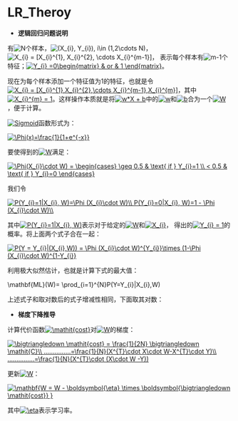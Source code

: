 # LR_Theroy

+ **逻辑回归问题说明**

有<img src="http://latex.codecogs.com/gif.latex?N" title="N" />个样本，<img src="http://latex.codecogs.com/gif.latex?(X_{i},&space;Y_{i}),&space;i\in&space;(1,2\cdots&space;N)" title="(X_{i}, Y_{i}), i\in (1,2\cdots N)" />，<img src="http://latex.codecogs.com/gif.latex?X_{i}&space;=&space;[X_{i}^{1},&space;X_{i}^{2},&space;\cdots&space;X_{i}^{m-1}]" title="X_{i} = [X_{i}^{1}, X_{i}^{2}, \cdots X_{i}^{m-1}]" />， 表示每个样本有<img src="http://latex.codecogs.com/gif.latex?m-1" title="m-1" />个特征；<a href="http://www.codecogs.com/eqnedit.php?latex=Y_{i}&space;=0\begin{matrix}&space;&&space;or&space;&&space;1&space;\end{matrix}" target="_blank"><img src="http://latex.codecogs.com/gif.latex?Y_{i}&space;=0\begin{matrix}&space;&&space;or&space;&&space;1&space;\end{matrix}" title="Y_{i} =0\begin{matrix} & or & 1 \end{matrix}" /></a>。
 
现在为每个样本添加一个特征值为1的特征，也就是令<a href="http://www.codecogs.com/eqnedit.php?latex=X_{i}&space;=&space;[X_{i}^{1},X_{i}^{2},\cdots&space;X_{i}^{m-1},X_{i}^{m}]" target="_blank"><img src="http://latex.codecogs.com/gif.latex?X_{i}&space;=&space;[X_{i}^{1},X_{i}^{2},\cdots&space;X_{i}^{m-1},X_{i}^{m}]" title="X_{i} = [X_{i}^{1},X_{i}^{2},\cdots X_{i}^{m-1},X_{i}^{m}]" /></a>，其中<a href="http://www.codecogs.com/eqnedit.php?latex=X_{i}^{m}&space;=&space;1" target="_blank"><img src="http://latex.codecogs.com/gif.latex?X_{i}^{m}&space;=&space;1" title="X_{i}^{m} = 1" /></a>。这样操作本质就是将<a href="http://www.codecogs.com/eqnedit.php?latex=w*X&space;&plus;&space;b" target="_blank"><img src="http://latex.codecogs.com/gif.latex?w*X&space;&plus;&space;b" title="w*X + b" /></a>中的<a href="http://www.codecogs.com/eqnedit.php?latex=w" target="_blank"><img src="http://latex.codecogs.com/gif.latex?w" title="w" /></a>和<a href="http://www.codecogs.com/eqnedit.php?latex=w" target="_blank"><img src="http://latex.codecogs.com/gif.latex?b" title="b" /></a>合为一个<a href="http://www.codecogs.com/eqnedit.php?latex=W" target="_blank"><img src="http://latex.codecogs.com/gif.latex?W" title="W" /></a>，便于计算。

<a href="http://www.codecogs.com/eqnedit.php?latex=Sigmoid" target="_blank"><img src="http://latex.codecogs.com/gif.latex?Sigmoid" title="Sigmoid" /></a>函数形式为：

<a href="http://www.codecogs.com/eqnedit.php?latex=\Phi(x)=\frac{1}{1&plus;e^{-x}}" target="_blank"><img src="http://latex.codecogs.com/gif.latex?\Phi(x)=\frac{1}{1&plus;e^{-x}}" title="\Phi(x)=\frac{1}{1+e^{-x}}" /></a>

要使得到的<a href="http://www.codecogs.com/eqnedit.php?latex=W" target="_blank"><img src="http://latex.codecogs.com/gif.latex?W" title="W" /></a>满足：

<a href="http://www.codecogs.com/eqnedit.php?latex=\Phi(X_{i}\cdot&space;W)&space;=&space;\begin{cases}&space;\geq&space;0.5&space;&&space;\text{&space;if&space;}&space;Y_{i}=1&space;\\&space;<&space;0.5&space;&&space;\text{&space;if&space;}&space;Y_{i}=0&space;\end{cases}" target="_blank"><img src="http://latex.codecogs.com/gif.latex?\Phi(X_{i}\cdot&space;W)&space;=&space;\begin{cases}&space;\geq&space;0.5&space;&&space;\text{&space;if&space;}&space;Y_{i}=1&space;\\&space;<&space;0.5&space;&&space;\text{&space;if&space;}&space;Y_{i}=0&space;\end{cases}" title="\Phi(X_{i}\cdot W) = \begin{cases} \geq 0.5 & \text{ if } Y_{i}=1 \\ < 0.5 & \text{ if } Y_{i}=0 \end{cases}" /></a>

我们令

<a href="http://www.codecogs.com/eqnedit.php?latex=P(Y_{i}=1|X_{i},&space;W)=\Phi&space;(X_{i}\cdot&space;W)\\&space;P(Y_{i}=0|X_{i},&space;W)=1&space;-&space;\Phi&space;(X_{i}\cdot&space;W)\\" target="_blank"><img src="http://latex.codecogs.com/gif.latex?P(Y_{i}=1|X_{i},&space;W)=\Phi&space;(X_{i}\cdot&space;W)\\&space;P(Y_{i}=0|X_{i},&space;W)=1&space;-&space;\Phi&space;(X_{i}\cdot&space;W)\\" title="P(Y_{i}=1|X_{i}, W)=\Phi (X_{i}\cdot W)\\ P(Y_{i}=0|X_{i}, W)=1 - \Phi (X_{i}\cdot W)\\" /></a>

其中<a href="http://www.codecogs.com/eqnedit.php?latex=P(Y_{i}=1|X_{i},&space;W)" target="_blank"><img src="http://latex.codecogs.com/gif.latex?P(Y_{i}=1|X_{i},&space;W)" title="P(Y_{i}=1|X_{i}, W)" /></a>表示对于给定的<a href="http://www.codecogs.com/eqnedit.php?latex=W" target="_blank"><img src="http://latex.codecogs.com/gif.latex?W" title="W" /></a>和<a href="http://www.codecogs.com/eqnedit.php?latex=X_{i}" target="_blank"><img src="http://latex.codecogs.com/gif.latex?X_{i}" title="X_{i}" /></a>， 得出的<a href="http://www.codecogs.com/eqnedit.php?latex=Y_{i}&space;=&space;1" target="_blank"><img src="http://latex.codecogs.com/gif.latex?Y_{i}&space;=&space;1" title="Y_{i} = 1" /></a>的概率。将上面两个式子合在一起：

<a href="http://www.codecogs.com/eqnedit.php?latex=P(Y&space;=&space;Y_{i}|(X_{i},W))&space;=&space;\Phi&space;(X_{i}\cdot&space;W)^{Y_{i}}\times&space;(1-\Phi&space;(X_{i}\cdot&space;W)^{1-Y_{i}}" target="_blank"><img src="http://latex.codecogs.com/gif.latex?P(Y&space;=&space;Y_{i}|(X_{i},W))&space;=&space;\Phi&space;(X_{i}\cdot&space;W)^{Y_{i}}\times&space;(1-\Phi&space;(X_{i}\cdot&space;W)^{1-Y_{i}}" title="P(Y = Y_{i}|(X_{i},W)) = \Phi (X_{i}\cdot W)^{Y_{i}}\times (1-\Phi (X_{i}\cdot W)^{1-Y_{i}}" /></a>

利用极大似然估计，也就是计算下式的最大值：

\mathbf{ML}(W)= \prod_{i=1}^{N}P(Y=Y_{i}|X_{i},W)

上述式子和取对数后的式子增减性相同，下面取其对数：





+ **梯度下降推导**

计算代价函数<a href="http://www.codecogs.com/eqnedit.php?latex=\mathit{cost}" target="_blank"><img src="http://latex.codecogs.com/gif.latex?\mathit{cost}" title="\mathit{cost}" /></a>对<a href="http://www.codecogs.com/eqnedit.php?latex=W" target="_blank"><img src="http://latex.codecogs.com/gif.latex?W" title="W" /></a>的梯度：

<a href="http://www.codecogs.com/eqnedit.php?latex=\bigtriangledown&space;\mathit{cost}&space;=&space;\frac{1}{2N}&space;\bigtriangledown&space;\mathit{C}\\&space;...............=\frac{1}{N}(X^{T}\cdot&space;X\cdot&space;W-X^{T}\cdot&space;Y)\\&space;...............=\frac{1}{N}(X^{T}\cdot&space;(X\cdot&space;W&space;-Y))" target="_blank"><img src="http://latex.codecogs.com/gif.latex?\bigtriangledown&space;\mathit{cost}&space;=&space;\frac{1}{2N}&space;\bigtriangledown&space;\mathit{C}\\&space;...............=\frac{1}{N}(X^{T}\cdot&space;X\cdot&space;W-X^{T}\cdot&space;Y)\\&space;...............=\frac{1}{N}(X^{T}\cdot&space;(X\cdot&space;W&space;-Y))" title="\bigtriangledown \mathit{cost} = \frac{1}{2N} \bigtriangledown \mathit{C}\\ ...............=\frac{1}{N}(X^{T}\cdot X\cdot W-X^{T}\cdot Y)\\ ...............=\frac{1}{N}(X^{T}\cdot (X\cdot W -Y))" /></a>

更新<a href="http://www.codecogs.com/eqnedit.php?latex=W" target="_blank"><img src="http://latex.codecogs.com/gif.latex?W" title="W" /></a>：

<a href="http://www.codecogs.com/eqnedit.php?latex=\mathbf{W&space;=&space;W&space;-&space;\boldsymbol{\eta}&space;\times&space;\boldsymbol{\bigtriangledown&space;\mathit{cost}}&space;}" target="_blank"><img src="http://latex.codecogs.com/gif.latex?\mathbf{W&space;=&space;W&space;-&space;\boldsymbol{\eta}&space;\times&space;\boldsymbol{\bigtriangledown&space;\mathit{cost}}&space;}" title="\mathbf{W = W - \boldsymbol{\eta} \times \boldsymbol{\bigtriangledown \mathit{cost}} }" /></a>

其中<a href="http://www.codecogs.com/eqnedit.php?latex=\eta" target="_blank"><img src="http://latex.codecogs.com/gif.latex?\eta" title="\eta" /></a>表示学习率。
